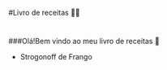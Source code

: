 #Livro de receitas 👨‍🍳
#

###Olá!Bem vindo ao meu livro de receitas :wave:

 - Strogonoff de Frango
